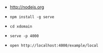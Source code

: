 * http://nodejs.org

* `npm install -g serve`

* `cd xdomain`

* `serve -p 4000`

* `open http://localhost:4000/example/local`